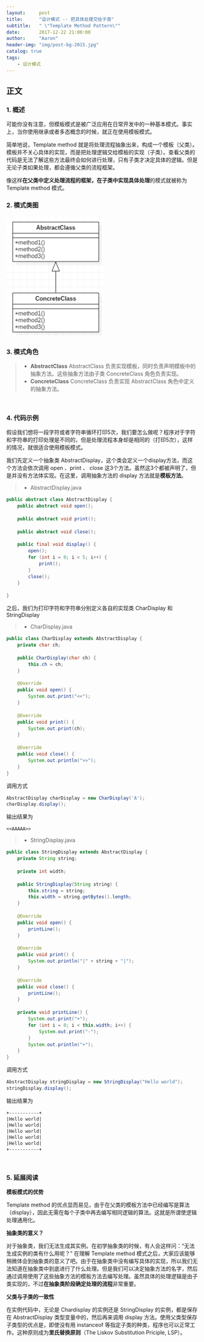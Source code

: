 ```yaml
---
layout:     post
title:      "设计模式 -- 把具体处理交给子类"
subtitle:   " \"Template Method Pattern\""
date:       2017-12-22 21:00:00
author:     "Aaron"
header-img: "img/post-bg-2015.jpg"
catalog: true
tags:
    - 设计模式
---
```


## 正文

### 1. 概述
可能你没有注意，但模板模式是被广泛应用在日常开发中的一种基本模式。事实上，当你使用继承或者多态概念的时候，就正在使用模板模式。

简单地说，Template method 就是将处理流程抽象出来，构成一个模板（父类）。模板并不关心具体的实现，而是把处理逻辑交给模板的实现（子类）。查看父类的代码是无法了解这些方法最终会如何进行处理，只有子类才决定具体的逻辑。但是无论子类如果处理，都会遵循父类的流程框架。

像这样**在父类中定义处理流程的框架，在子类中实现具体处理**的模式就被称为 Template method 模式。
<br />

### 2. 模式类图

<img class="shadow" src="/img/in-post/templatepattern/template-1.png" width="260">
<br />

### 3. 模式角色

> * **AbstractClass** AbstractClass 负责实现模板，同时负责声明模板中的抽象方法。这些抽象方法由子类 ConcreteClass 角色负责实现。
> * **ConcreteClass** ConcreteClass 负责实现 AbstractClass 角色中定义的抽象方法。
<br />

### 4. 代码示例

假设我们想将一段字符或者字符串循环打印5次，我们要怎么做呢？程序对于字符和字符串的打印处理是不同的，但是处理流程本身却是相同的（打印5次），这样的情况，就很适合使用模板模式。

我们先定义一个抽象类 AbstractDisplay，这个类会定义一个display方法，而这个方法会依次调用 open 、print 、 close 这3个方法。虽然这3个都被声明了，但是并没有方法体实现。在这里，调用抽象方法的 display 方法就是**模板方法**。

> * AbstractDisplay.java

```java
public abstract class AbstractDisplay {
    public abstract void open();

    public abstract void print();

    public abstract void close();

    public final void display() {
        open();
        for (int i = 0; i < 5; i++) {
            print();
        }
        close();
    }

}
```

之后，我们为打印字符和字符串分别定义各自的实现类 CharDisplay 和 StringDisplay

> * CharDisplay.java


```java
public class CharDisplay extends AbstractDisplay {
    private char ch;

    public CharDisplay(char ch) {
        this.ch = ch;
    }

    @Override
    public void open() {
        System.out.print("<<");
    }

    @Override
    public void print() {
        System.out.print(ch);
    }

    @Override
    public void close() {
        System.out.println(">>");
    }
}
```
调用方式
```java
AbstractDisplay charDisplay = new CharDisplay('A');
charDisplay.display();
```

输出结果为
```
<<AAAAA>>
```

> * StringDisplay.java

```java
public class StringDisplay extends AbstractDisplay {
    private String string;

    private int width;

    public StringDisplay(String string) {
        this.string = string;
        this.width = string.getBytes().length;
    }

    @Override
    public void open() {
        printLine();
    }

    @Override
    public void print() {
        System.out.println("|" + string + "|");
    }

    @Override
    public void close() {
        printLine();
    }

    private void printLine() {
        System.out.print("+");
        for (int i = 0; i < this.width; i++) {
            System.out.print("-");
        }
        System.out.println("+");
    }
}
```
调用方式
```java
AbstractDisplay stringDisplay = new StringDisplay("Hello world");
stringDisplay.display();
```

输出结果为
```
+-----------+
|Hello world|
|Hello world|
|Hello world|
|Hello world|
|Hello world|
+-----------+
```
<br />


### 5. 延展阅读

**模板模式的优势**

Template method 的优点显而易见，由于在父类的模板方法中已经编写是算法（display），因此无需在每个子类中再去编写相同逻辑的算法。这就是所谓使逻辑处理通用化。

**抽象类的意义？**

对于抽象类，我们无法生成其实例。在初学抽象类的时候，有人会这样问：“无法生成实例的类有什么用呢？” 在理解 Template method 模式之后，大家应该能够稍微体会到抽象类的意义了吧。由于在抽象类中没有编写具体的实现，所以我们无法知道在抽象类中到底进行了什么处理。但是我们可以决定抽象方法的名字，然后通过调用使用了这些抽象方法的模板方法去编写处理。虽然具体的处理逻辑是由子类实现的，不过**在抽象类阶段确定处理的流程**非常重要。

**父类与子类的一致性**

在实例代码中，无论是 Chardisplay 的实例还是 StringDisplay 的实例，都是保存在 AbstractDisplay 类型变量中的，然后再来调用 display 方法。使用父类型保存子类型的优点是，即使没有用 instanceof 等指定子类的种类，程序也可以正常工作。这种原则成为**里氏替换原则**（The Liskov Substitution Priciple, LSP）。

<br />